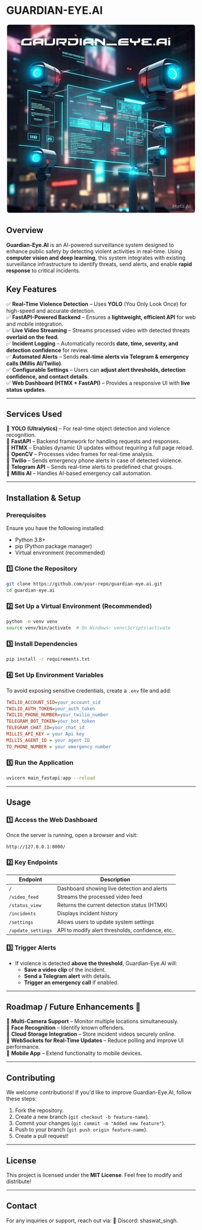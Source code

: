 # GUARDIAN-EYE.AI

![Guardian-Eye.AI](https://github.com/SHASWATSINGH3101/GUARDIAN-EYE.AI/blob/main/assets/oie_jpg.png)

## Overview
**Guardian-Eye.AI** is an AI-powered surveillance system designed to enhance public safety by detecting violent activities in real-time. Using **computer vision and deep learning**, this system integrates with existing surveillance infrastructure to identify threats, send alerts, and enable **rapid response** to critical incidents.

## Key Features
✅ **Real-Time Violence Detection** – Uses **YOLO** (You Only Look Once) for high-speed and accurate detection.  
✅ **FastAPI-Powered Backend** – Ensures a **lightweight, efficient API** for web and mobile integration.  
✅ **Live Video Streaming** – Streams processed video with detected threats **overlaid on the feed**.  
✅ **Incident Logging** – Automatically records **date, time, severity, and detection confidence** for review.  
✅ **Automated Alerts** – Sends **real-time alerts via Telegram & emergency calls (Millis AI/Twilio)**.  
✅ **Configurable Settings** – Users can **adjust alert thresholds, detection confidence, and contact details**.  
✅ **Web Dashboard (HTMX + FastAPI)** – Provides a responsive UI with **live status updates**.  

---

## Services Used
🔹 **YOLO (Ultralytics)** – For real-time object detection and violence recognition.  
🔹 **FastAPI** – Backend framework for handling requests and responses.  
🔹 **HTMX** – Enables dynamic UI updates without requiring a full page reload.  
🔹 **OpenCV** – Processes video frames for real-time analysis.  
🔹 **Twilio** – Sends emergency phone alerts in case of detected violence.  
🔹 **Telegram API** – Sends real-time alerts to predefined chat groups.  
🔹 **Millis AI** – Handles AI-based emergency call automation.  

---

## Installation & Setup

### **Prerequisites**
Ensure you have the following installed:
- Python 3.8+
- pip (Python package manager)
- Virtual environment (recommended)

### **1️⃣ Clone the Repository**
```bash
git clone https://github.com/your-repo/guardian-eye.ai.git
cd guardian-eye.ai
```

### **2️⃣ Set Up a Virtual Environment** (Recommended)
```bash
python -m venv venv
source venv/bin/activate  # On Windows: venv\Scripts\activate
```

### **3️⃣ Install Dependencies**
```bash
pip install -r requirements.txt
```

### **4️⃣ Set Up Environment Variables**
To avoid exposing sensitive credentials, create a `.env` file and add:
```ini
TWILIO_ACCOUNT_SID=your_account_sid
TWILIO_AUTH_TOKEN=your_auth_token
TWILIO_PHONE_NUMBER=your_twilio_number
TELEGRAM_BOT_TOKEN=your_bot_token
TELEGRAM_CHAT_ID=your_chat_id
MILLIS_API_KEY = your Api key
MILLIS_AGENT_ID = your agent ID
TO_PHONE_NUMBER = your emergency number
```

### **5️⃣ Run the Application**
```bash
uvicorn main_fastapi:app --reload
```

---

## Usage

### **1️⃣ Access the Web Dashboard**
Once the server is running, open a browser and visit:
```
http://127.0.0.1:8000/
```

### **2️⃣ Key Endpoints**
| Endpoint | Description |
|----------|-------------|
| `/` | Dashboard showing live detection and alerts |
| `/video_feed` | Streams the processed video feed |
| `/status_view` | Returns the current detection status (HTMX) |
| `/incidents` | Displays incident history |
| `/settings` | Allows users to update system settings |
| `/update_settings` | API to modify alert thresholds, confidence, etc. |

### **3️⃣ Trigger Alerts**
- If violence is detected **above the threshold**, Guardian-Eye.AI will:
  - **Save a video clip** of the incident.
  - **Send a Telegram alert** with details.
  - **Trigger an emergency call** if enabled.

---

## Roadmap / Future Enhancements 🚀
🔹 **Multi-Camera Support** – Monitor multiple locations simultaneously.  
🔹 **Face Recognition** – Identify known offenders.  
🔹 **Cloud Storage Integration** – Store incident videos securely online.  
🔹 **WebSockets for Real-Time Updates** – Reduce polling and improve UI performance.  
🔹 **Mobile App** – Extend functionality to mobile devices.  

---

## Contributing
We welcome contributions! If you'd like to improve Guardian-Eye.AI, follow these steps:
1. Fork the repository.
2. Create a new branch (`git checkout -b feature-name`).
3. Commit your changes (`git commit -m "Added new feature"`).
4. Push to your branch (`git push origin feature-name`).
5. Create a pull request!

---

## License
This project is licensed under the **MIT License**. Feel free to modify and distribute!

---

## Contact
For any inquiries or support, reach out via:
💬 Discord: shaswat_singh. 
